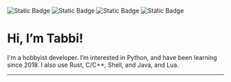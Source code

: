 <a align='center'>![Static Badge](https://img.shields.io/badge/Discord-%40tabbifox-5865F2?logo=Discord&logoColor=%235865F2&link=discord.com%2Fusers%2F1122843694106681354)
![Static Badge](https://img.shields.io/badge/email-tabbifox%40proton.me-9A2BE2?style=flat-square&logo=protonmail&link=mailto%3Atabbifox%40proton.me)
![Static Badge](https://img.shields.io/badge/pronouns.page-violet?style=flat-square&logo=pronounsdotpage&color=violet&link=https%3A%2F%2Fen.pronouns.page%2F%40tabbifox)
![Static Badge](https://img.shields.io/badge/%F0%9F%92%97_Trans_rights_are-human_rights-AB7BFF?style=flat-square)</a>


#  Hi, I’m Tabbi!
I'm a hobbyist developer. 
I’m interested in Python, and have been learning since 2018.
I also use Rust, C/C++, Shell, and Java, and Lua.


---
 







